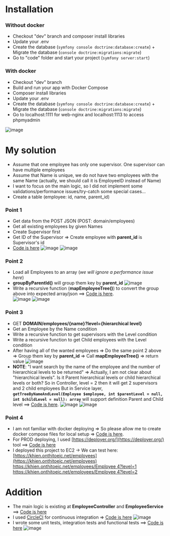 # Installation

### Without docker
- Checkout "dev" branch and composer install libraries
- Update your .env
- Create the database (`symfony console doctrine:database:create`) + Migrate the database (`console doctrine:migrations:migrate`)
- Go to "code" folder and start your project (`symfony server:start`)

### With docker
- Checkout "dev" branch
- Build and run your app with Docker Compose
- Composer install libraries
- Update your .env
- Create the database (`symfony console doctrine:database:create`) + Migrate the database (`console doctrine:migrations:migrate`)
- Go to localhost:1111 for web-nginx and localhost:1113 to access phpmyadmin

![image](https://github.com/mbvb1223/cct/assets/11681514/d936e995-c412-443a-9a35-14d19fa1e3a5)

# My solution
- Assume that one employee has only one supervisor. One supervisor can have multiple employees
- Assume that Name is unique, we do not have two employees with the same Name (actually, we should call it is EmployeeID instead of Name)
- I want to focus on the main logic, so I did not implement some validations/performance issues/try-catch some special cases...
- Create a table (employee: id, name, parent_id)

### Point 1
- Get data from the POST JSON (POST: domain/employees)
- Get all existing employees by given Names
- Create Supervisor first
- Get ID of the Supervisor => Create employee with **parent_id** is Supervisor's id
- [Code is here](https://github.com/mbvb1223/cct/blob/dev/code/src/Controller/EmployeeController.php#L22)
![image](https://github.com/mbvb1223/cct/assets/11681514/dbb9490b-607e-45d0-b00e-0ab8e130ef93)
![image](https://github.com/mbvb1223/cct/assets/11681514/6aebbf99-6a89-4fbf-8fc9-1c46dd46e18d)


### Point 2
- Load all Employees to an array (_we will ignore a performance issue here_)
- **groupByParentId()** will group them key by **parent_id**
![image](https://github.com/mbvb1223/cct/assets/11681514/3e73da04-97a9-4600-836d-e295e9a8cf39)
- Write a recursive function (**mapEmployeeTree()**) to convert the group above into expected array/json ==> [Code is here](https://github.com/mbvb1223/cct/blob/dev/code/src/Service/EmployeeService.php#L18). <br />
![image](https://github.com/mbvb1223/cct/assets/11681514/f54e0130-8581-41da-a12d-039774c256ce)
![image](https://github.com/mbvb1223/cct/assets/11681514/32c0a1f0-cb54-4677-9551-38254d7af073)


### Point 3
- GET **DOMAIN/employees/{name}?level={hierarchical level}**
- Get an Employee by the Name condition
- Write a recursive function to get supervisors with the Level condition
- Write a recursive function to get Child employees with the Level condition
- After having all of the wanted employees => Do the same point 2 above => Group them key by **parent_id** => Call **mapEmployeeTree()** => return value
![image](https://github.com/mbvb1223/cct/assets/11681514/1703d24c-b8c3-4c79-b96b-a37aa559f807)
- **NOTE**: "I want search by the name of the employee and the number of hierarchical levels to be returned" 
=> Actually, I am not clear about "hierarchical levels". Is it Parent hierarchical levels or child hierarchical levels or both?
So in Controller, level = 2 then it will get 2 supervisors and 2 child employees 
But in Service layer, **`getTreeByNameAndLevel(Employee $employee, int $parentLevel = null, int $childLevel = null): array`** will support definition Parent and Child level ==> [Code is here](https://github.com/mbvb1223/cct/blob/dev/code/src/Service/EmployeeService.php#L32).
![image](https://github.com/mbvb1223/cct/assets/11681514/e3ca7a73-b399-443f-b056-0c9dcc50de12)
![image](https://github.com/mbvb1223/cct/assets/11681514/186be562-024e-4d6c-861b-2cb1de9eb450)


### Point 4
- I am not familiar with docker deploying => So please allow me to create docker compose files for local setup => [Code is here](https://github.com/mbvb1223/cct/pull/5).
- For PROD deploying, I used [https://deployer.org/](https://deployer.org/) tool ==> [Code is here](https://github.com/mbvb1223/cct/pull/6)
- I deployed this project to EC2 -> We can test here: 
[https://khien.onthitoeic.net/employees](https://khien.onthitoeic.net/employees) <br />
[https://khien.onthitoeic.net/employees/Employee 4?level=1](https://khien.onthitoeic.net/employees/Employee%204?level=1) <br />
[https://khien.onthitoeic.net/employees/Employee 4?level=2](https://khien.onthitoeic.net/employees/Employee%204?level=2) <br />

# Addition
- The main logic is existing at **EmployeeController** and **EmployeeService** ==> [Code is here](https://github.com/mbvb1223/cct/pull/2/files)
- I used [CircleCI](https://app.circleci.com/pipelines/github/mbvb1223/cct) for continuous integration => [Code is here](https://github.com/mbvb1223/cct/pull/4)
![image](https://github.com/mbvb1223/cct/assets/11681514/d01d6c1f-b946-4038-be25-631f02b7cff9)
- I wrote some unit tests, integration tests and functional tests ==> [Code is here](https://github.com/mbvb1223/cct/pull/3)
![image](https://github.com/mbvb1223/cct/assets/11681514/3f6f55aa-0144-4f30-8494-983caa9314ae)

